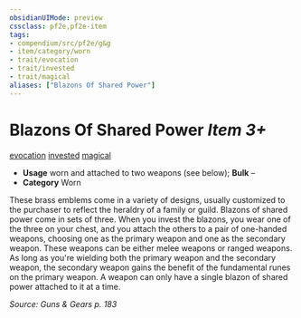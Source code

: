```yaml
---
obsidianUIMode: preview
cssclass: pf2e,pf2e-item
tags:
- compendium/src/pf2e/g&g
- item/category/worn
- trait/evocation
- trait/invested
- trait/magical
aliases: ["Blazons Of Shared Power"]
---
```

# Blazons Of Shared Power *Item 3+*  
[evocation](../../../Rules/traits/evocation.md)  [invested](../../../Rules/traits/invested.md)  [magical](../../../Rules/traits/magical.md)  

- **Usage** worn and attached to two weapons (see below); **Bulk** –
- **Category** Worn

These brass emblems come in a variety of designs, usually customized to the purchaser to reflect the heraldry of a family or guild. Blazons of shared power come in sets of three. When you invest the blazons, you wear one of the three on your chest, and you attach the others to a pair of one-handed weapons, choosing one as the primary weapon and one as the secondary weapon. These weapons can be either melee weapons or ranged weapons. As long as you're wielding both the primary weapon and the secondary weapon, the secondary weapon gains the benefit of the fundamental runes on the primary weapon. A weapon can only have a single blazon of shared power attached to it at a time.

*Source: Guns & Gears p. 183*
